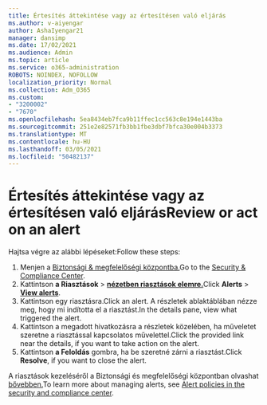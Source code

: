 ```yaml
---
title: Értesítés áttekintése vagy az értesítésen való eljárás
ms.author: v-aiyengar
author: AshaIyengar21
manager: dansimp
ms.date: 17/02/2021
ms.audience: Admin
ms.topic: article
ms.service: o365-administration
ROBOTS: NOINDEX, NOFOLLOW
localization_priority: Normal
ms.collection: Adm_O365
ms.custom:
- "3200002"
- "7670"
ms.openlocfilehash: 5ea8434eb7fca9b11ffec1cc563c8e194e1443ba
ms.sourcegitcommit: 251e2e82571fb3bb1fbe3dbf7bfca30e004b3373
ms.translationtype: MT
ms.contentlocale: hu-HU
ms.lasthandoff: 03/05/2021
ms.locfileid: "50482137"
---
```

# <a name="review-or-act-on-an-alert"></a><span data-ttu-id="d0e3a-102">Értesítés áttekintése vagy az értesítésen való eljárás</span><span class="sxs-lookup"><span data-stu-id="d0e3a-102">Review or act on an alert</span></span>

<span data-ttu-id="d0e3a-103">Hajtsa végre az alábbi lépéseket:</span><span class="sxs-lookup"><span data-stu-id="d0e3a-103">Follow these steps:</span></span>

1. <span data-ttu-id="d0e3a-104">Menjen a [Biztonsági & megfelelőségi központba.](https://go.microsoft.com/fwlink/p/?linkid=2077143)</span><span class="sxs-lookup"><span data-stu-id="d0e3a-104">Go to the [Security & Compliance Center](https://go.microsoft.com/fwlink/p/?linkid=2077143).</span></span>
1. <span data-ttu-id="d0e3a-105">Kattintson **a Riasztások**  >  **[nézetben riasztások elemre.](https://go.microsoft.com/fwlink/?linkid=2103301)**</span><span class="sxs-lookup"><span data-stu-id="d0e3a-105">Click **Alerts** > **[View alerts](https://go.microsoft.com/fwlink/?linkid=2103301)**.</span></span>
1. <span data-ttu-id="d0e3a-106">Kattintson egy riasztásra.</span><span class="sxs-lookup"><span data-stu-id="d0e3a-106">Click an alert.</span></span> <span data-ttu-id="d0e3a-107">A részletek ablaktáblában nézze meg, hogy mi indította el a riasztást.</span><span class="sxs-lookup"><span data-stu-id="d0e3a-107">In the details pane, view what triggered the alert.</span></span>
1. <span data-ttu-id="d0e3a-108">Kattintson a megadott hivatkozásra a részletek közelében, ha műveletet szeretne a riasztással kapcsolatos művelettel.</span><span class="sxs-lookup"><span data-stu-id="d0e3a-108">Click the provided link near the details, if you want to take action on the alert.</span></span>
1. <span data-ttu-id="d0e3a-109">Kattintson **a Feloldás** gombra, ha be szeretné zárni a riasztást.</span><span class="sxs-lookup"><span data-stu-id="d0e3a-109">Click **Resolve**, if you want to close the alert.</span></span>

<span data-ttu-id="d0e3a-110">A riasztások kezeléséről a Biztonsági és megfelelőségi központban olvashat [bővebben.](https://go.microsoft.com/fwlink/?linkid=2103211)</span><span class="sxs-lookup"><span data-stu-id="d0e3a-110">To learn more about managing alerts, see [Alert policies in the security and compliance center](https://go.microsoft.com/fwlink/?linkid=2103211).</span></span>

